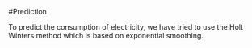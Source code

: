 #Prediction

To predict the consumption of electricity, we have tried to use the Holt Winters method which is based on exponential smoothing.